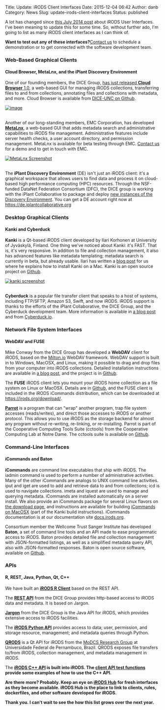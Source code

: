 Title: Update: iRODS Client Interfaces
Date: 2015-12-04 06:42
Author: danb
Category: News
Slug: update-irods-client-interfaces
Status: published

A lot has changed since [this July 2014
post](https://irods.org/2014/07/irods-user-interfaces/) about iRODS User
Interfaces. I've been meaning to update this for some time. So, without
further ado, I'm going to list as many iRODS client interfaces as I can
think of.  
<!--more-->

**Want to test out any of these interfaces?**[Contact
us](https://irods.org/contact/) to schedule a demonstration or to get
connected with the software development team.

### Web-Based Graphical Clients

#### Cloud Browser, MetaLnx, and the iPlant Discovery Environment

One of our founding members, the DICE Group, [has just released **Cloud
Browser**
1.0](https://irods.org/2015/12/dfc-irods-cloud-browser-v1-0-0-released/),
a web-based GUI for managing iRODS collections, transferring files to
and from collections, annotating files and collections with metadata,
and more. Cloud Browser is available from [DICE-UNC on
Github](https://github.com/DICE-UNC/irods-cloud-browser).

[![image](http://irods.org/wp-content/uploads/2015/12/image-300x228.png)](https://irods.org/wp-content/uploads/2015/12/image.png)

  
   
Another of our long-standing members, EMC Corporation, has developed
**[MetaLnx](https://irods.org/wp-content/uploads/2015/06/Worth-MetaLnx.pdf)**,
a web-based GUI that adds metadata search and administrative
capabilities to iRODS file management. Administrative features include
server health checks, a user account directory, and permission
management. MetaLnx is available for beta testing through EMC. [Contact
us](http://irods.org/contact/) for a demo and to get in touch with EMC.

[![MetaLnx
Screenshot](https://irods.org/wp-content/uploads/2015/12/MetaLnx-Screenshot-300x146.png)](https://irods.org/wp-content/uploads/2015/12/MetaLnx-Screenshot.png)

  
   
The **iPlant Discovery Environment** (DE) isn't just an iRODS client:
it's a graphical workspace that allows users to find data and process it
on cloud-based high performance computing (HPC) resources. Through the
NSF-funded DataNet Federation Consortium (DFC), the DICE group is
working with the iPlant Collaborative to package and deploy [new
instances of the Discovery
Environment](https://groups.google.com/d/msg/iROD-Chat/zFgtbYrsEAg/lkDmdwuKAQAJ).
You can get a DE account right now at
<https://de.iplantcollaborative.org>

### Desktop Graphical Clients

#### Kanki and Cyberduck

**Kanki** is a Qt-based iRODS client developed by Ilari Korhonen at
University of Jyväskylä, Finland. One thing we've noticed about Kanki:
it's FAST. That is, it's very responsive. In addition to file and
collection management, it also has advanced features like metadata
templating; metadata search is currently in beta, but already usable.
Ilari has written a [blog
post](https://irods.org/2015/10/native-gui-access-to-irods-on-a-mac-or-linux-desktop/)
for us where he explains how to install Kanki on a Mac. Kanki is an open
source project on [Github](https://github.com/ilarik/kanki-irodsclient).

[![kanki
screenshot](https://irods.org/wp-content/uploads/2015/12/kanki-screenshot-300x192.png)](https://irods.org/wp-content/uploads/2015/12/kanki-screenshot.png)

  
   
**Cyberduck** is a popular file transfer client that speaks to a host of
systems, including FTP/SFTP, Amazon S3, Swift, and now iRODS. iRODS
support is thanks to the efforts of the iPlant Collaborative, the DICE
Group, and the Cyberduck development team. More information is available
in [a blog post](https://irods.org/2015/09/howtocyberduck/) and from
[Cyberduck.io](https://Cyberduck.io).

### Network File System Interfaces

#### WebDAV and FUSE

Mike Conway from the DICE Group has developed a **WebDAV** client for
iRODS, based on the [Milton.io](http://milton.io) WebDAV framework.
WebDAV support is built in to Windows, MacOSX, and Linux, making it
possible to drag and drop files from your computer into iRODS
collections. Detailed installation instructions are available in [a blog
post](https://irods.org/2015/04/how-to-drag-and-drop-access-to-irods-with-webdav/),
and the project is in
[Github](https://github.com/DICE-UNC/irods-webdav).

The **FUSE** iRODS client lets you mount your iRODS home collection as a
file system on Linux or MacOSX. Details are in
[Github](https://github.com/irods/irods/tree/master/iRODS/clients/fuse),
and the FUSE client is included in the iRODS iCommands distribution,
which can be downloaded at <https://irods.org/download/>.

**[Parrot](http://ccl.cse.nd.edu/software/parrot/)** is a program that
can "wrap" another program, trap file system accesses (reads/writes),
and direct those accesses to iRODS or another protocol. This allows you
to use iRODS as the storage backend for almost any program without
re-writing, re-linking, or re-installing. Parrot is part of the
Cooperative Computing Tools Suite (cctools) from the Cooperative
Computing Lab at Notre Dame. The cctools suite is available on
[Github](https://github.com/cooperative-computing-lab/cctools).

### Command-Line Interfaces

#### iCommands and Baton

**iCommands** are command line executables that ship with iRODS. The
iadmin command is used to perform a number of administrative activities.
Many of the other iCommands are analogs to UNIX command line activities.
iput and iget are used to add and retrieve data to and from collections;
icd is used to navigate collections. imeta and iquest are used to manage
and querying metadata. iCommands are installed automatically on a server
install. We also provide an iCommands package for several Linux flavors
on [the download page](https://irods.org/download/), and instructions
are available for building [iCommands on
MacOSX](http://irods.org/2015/10/native-gui-access-to-irods-on-a-mac-or-linux-desktop/)
(part of the Kanki build instructions). iCommands documentation is at
our documentation site
[docs.irods.org](https://docs.irods.org/master/icommands/user/).

Consortium member the Wellcome Trust Sanger Institute has developed
**Baton**, a set of command line tools and an API made to ease
programmatic access to iRODS. Baton provides detailed file and
collection management with JSON-formatted listings, as well as a
simplified metadata query API, also with JSON-formatted responses. Baton
is open source software, available on
[Github](https://github.com/wtsi-npg/baton).

### APIs

#### R, REST, Java, Python, Qt, C++

We have built an **[iRODS R
Client](https://github.com/irods/r-irodsclient)** based on the REST API.

The **[REST API](https://github.com/DICE-UNC/irods-rest)** from the DICE
Group provides http-based access to iRODS data and metadata. It is based
on Jargon.

**[Jargon](https://github.com/DICE-UNC/jargon)** from the DICE Group is
the Java API for iRODS, which provides extensive access to iRODS
facilities.

The **[iRODS Python API](https://github.com/irods/python-irodsclient)**
provides access to data; user, permission, and storage resource,
management; and metadata queries through Python.

**[QRODS](https://github.com/modcs/qrods)** is a Qt API for iRODS from
the [MoDCS Research Group](http://www.modcs.org/) at Universidade
Federal de Pernambuco, Brazil. QRODS exposes file transfers to/from
iRODS, collection management, and metadata management in iRODS.

The <strong>[iRODS C++
API](https://github.com/irods/irods/tree/master/iRODS/lib/) is built
into iRODS. The [client API test
functions](https://github.com/irods/irods/tree/master/iRODS/lib/test/src)
provide some examples of how to use the C++ API.

**Are there more?** Probably. Keep an eye on [iRODS
Hub](http://irods.org/hub) for fresh interfaces as they become
available. iRODS Hub is the place to link to clients, rules,
dockerfiles, and other software developed for iRODS.

Thank you. I can't wait to see the how this list grows over the next
year.
